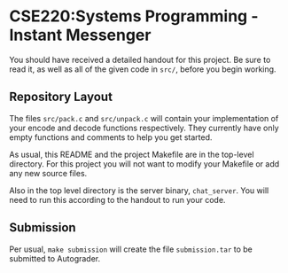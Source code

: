 CSE220:Systems Programming - Instant Messenger
===

You should have received a detailed handout for this project.  Be sure
to read it, as well as all of the given code in `src/`, before you
begin working.

Repository Layout
---

The files `src/pack.c` and `src/unpack.c` will contain your
implementation of your encode and decode functions respectively.  They
currently have only empty functions and comments to help you get
started.

As usual, this README and the project Makefile are in the top-level
directory.  For this project you will not want to modify your
Makefile or add any new source files.

Also in the top level directory is the server binary,
`chat_server`. You will need to run this according to the handout to
run your code.

Submission
---

Per usual, `make submission` will create the file `submission.tar` to be
submitted to Autograder.
